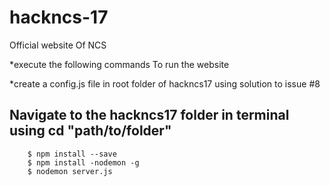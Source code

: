 # hackncs-17
Official website Of NCS

*execute the following commands To run the website

*create a config.js file in root folder of hackncs17 using solution to issue #8


## Navigate to the hackncs17 folder in terminal using cd "path/to/folder"
```
    $ npm install --save
    $ npm install -nodemon -g
    $ nodemon server.js
```
